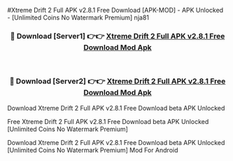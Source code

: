 #Xtreme Drift 2 Full APK v2.8.1 Free Download [APK-MOD] - APK Unlocked - [Unlimited Coins No Watermark Premium] nja81



<div align="center">

<h3>🔴 Download [Server1] 👉👉 <a href="https://momento.my/?title=Xtreme_Drift_2_Full_APK_v2.8.1_Free_Download">Xtreme Drift 2 Full APK v2.8.1 Free Download Mod Apk</a></h3><br>

<h3>🔴 Download [Server2] 👉👉 <a href="https://momento.my/?title=Xtreme_Drift_2_Full_APK_v2.8.1_Free_Download">Xtreme Drift 2 Full APK v2.8.1 Free Download Mod Apk</a></h3>
</div>



Download Xtreme Drift 2 Full APK v2.8.1 Free Download beta APK Unlocked

Free Xtreme Drift 2 Full APK v2.8.1 Free Download beta APK Unlocked [Unlimited Coins No Watermark Premium]

Download Xtreme Drift 2 Full APK v2.8.1 Free Download beta APK Unlocked [Unlimited Coins No Watermark Premium] Mod For Android
